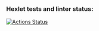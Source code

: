 ### Hexlet tests and linter status:
[![Actions Status](https://github.com/maksimowich/java-project-61/workflows/hexlet-check/badge.svg)](https://github.com/maksimowich/java-project-61/actions)
